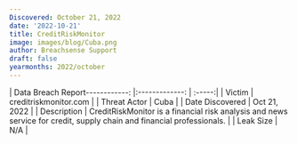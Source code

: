```yaml
---
Discovered: October 21, 2022
date: '2022-10-21'
title: CreditRiskMonitor
image: images/blog/Cuba.png
author: Breachsense Support
draft: false
yearmonths: 2022/october
---
```


| Data Breach Report------------:     |:-------------:    | :-----:|
| Victim      | creditriskmonitor.com      | 
| Threat Actor      | Cuba      | 
| Date Discovered      | Oct 21, 2022      | 
| Description      | CreditRiskMonitor is a financial risk analysis and news service for credit, supply chain and financial professionals.       | 
| Leak Size      | N/A      | 

